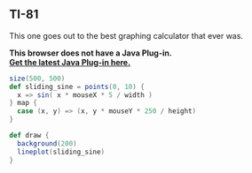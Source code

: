 TI-81
-----

This one goes out to the best graphing calculator that ever was.

<div>
<!--[if !IE]> -->
<object classid="java:TI_81.class" 
    type="application/x-java-applet"
    archive="http://technically.us/applets/TI-81-applet-0.3.0.jpgz"
    width="500" height="500"
    standby="Loading Processing software..." >
<param name="archive" value="http://technically.us/applets/TI-81-applet-0.3.0.jpgz" />
<param name="mayscript" value="true" />
<param name="scriptable" value="true" />
<param name="boxmessage" value="Loading Processing software..." />
<param name="boxbgcolor" value="#FFFFFF" />
<param name="test_string" value="outer" />
<!--<![endif]-->
<object classid="clsid:8AD9C840-044E-11D1-B3E9-00805F499D93"
codebase="http://java.sun.com/update/1.6.0/jinstall-6u18-windows-i586.cab"
width="500" height="500"
standby="Loading Processing software..."  >
<param name="code" value="TI_81.class" />
<param name="archive" value="http://technically.us/applets/TI-81-applet-0.3.0.jpgz" />
<param name="mayscript" value="true" />
<param name="scriptable" value="true" />
<param name="boxmessage" value="Loading Processing software..." />
<param name="boxbgcolor" value="#FFFFFF" />
<param name="test_string" value="inner" />
<p>
<strong>
This browser does not have a Java Plug-in.
<br />
<a href="http://www.java.com/getjava" title="Download Java Plug-in">
Get the latest Java Plug-in here.
</a>
</strong>
</p>
</object>
<!--[if !IE]> -->
</object>
<!--<![endif]-->
</div> 

```scala
size(500, 500)
def sliding_sine = points(0, 10) { 
  x => sin( x * mouseX * 5 / width ) 
} map { 
  case (x, y) => (x, y * mouseY * 250 / height)
}

def draw {
  background(200)
  lineplot(sliding_sine)
}
```
